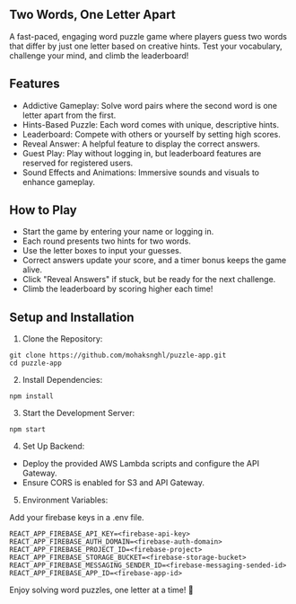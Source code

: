 ## Two Words, One Letter Apart

A fast-paced, engaging word puzzle game where players guess two words that differ by just one letter based on creative hints. Test your vocabulary, challenge your mind, and climb the leaderboard!

## Features

- Addictive Gameplay: Solve word pairs where the second word is one letter apart from the first.
- Hints-Based Puzzle: Each word comes with unique, descriptive hints.
- Leaderboard: Compete with others or yourself by setting high scores.
- Reveal Answer: A helpful feature to display the correct answers.
- Guest Play: Play without logging in, but leaderboard features are reserved for registered users.
- Sound Effects and Animations: Immersive sounds and visuals to enhance gameplay.

## How to Play

- Start the game by entering your name or logging in.
- Each round presents two hints for two words.
- Use the letter boxes to input your guesses.
- Correct answers update your score, and a timer bonus keeps the game alive.
- Click "Reveal Answers" if stuck, but be ready for the next challenge.
- Climb the leaderboard by scoring higher each time!

## Setup and Installation

1. Clone the Repository:

```
git clone https://github.com/mohaksnghl/puzzle-app.git
cd puzzle-app
```

2. Install Dependencies:

```
npm install
```

3. Start the Development Server:

```
npm start
```

4. Set Up Backend:

- Deploy the provided AWS Lambda scripts and configure the API Gateway.
- Ensure CORS is enabled for S3 and API Gateway.

5. Environment Variables:

Add your firebase keys in a .env file.

```
REACT_APP_FIREBASE_API_KEY=<firebase-api-key>
REACT_APP_FIREBASE_AUTH_DOMAIN=<firebase-auth-domain>
REACT_APP_FIREBASE_PROJECT_ID=<firebase-project>
REACT_APP_FIREBASE_STORAGE_BUCKET=<firebase-storage-bucket>
REACT_APP_FIREBASE_MESSAGING_SENDER_ID=<firebase-messaging-sended-id>
REACT_APP_FIREBASE_APP_ID=<firebase-app-id>
```

Enjoy solving word puzzles, one letter at a time! 🎉
